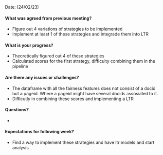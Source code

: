 Date: (24/02/23)

#### What was agreed from previous meeting?

* Figure out 4 variations of strategies to be implemented
* Implement at least 1 of these strategies and integrade them into LTR

#### What is your progress?

* Theoretically figured out 4 of these strategies
* Calculated scores for the first strategy, difficulty combining them in the pipeline

#### Are there any issues or challenges?

* The dataframe with all the fairness features does not consist of a docid but a pageid. Where a pageid might have several docids assosiated to it. 
* Difficutly in combining these scores and implementing a LTR

#### Questions?
* 

#### Expectations for following week?

* Find a way to implement these strategies and have ltr models and start analysis
